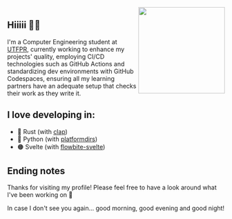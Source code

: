 <img src="https://github.com/user-attachments/assets/d4068d2c-9aed-433c-a79d-686d978d439a" align="right" width="200px">

## Hiiiii 👋🏽

I'm a Computer Engineering student at [UTFPR](https://utfpr.edu.br), currently working to enhance my projects' quality, employing CI/CD technologies such as GitHub Actions and standardizing dev environments with GitHub Codespaces, ensuring all my learning partners have an adequate setup that checks their work as they write it.

## I love developing in:

- 🦀 Rust (with [clap](https://github.com/clap-rs/clap))
- 🐍 Python (with [platformdirs](https://github.com/tox-dev/platformdirs))
- 🟠 Svelte (with [flowbite-svelte](https://github.com/themesberg/flowbite-svelte))

## Ending notes

Thanks for visiting my profile! Please feel free to have a look around what I've been working on 🤗

In case I don't see you again... good morning, good evening and good night!
